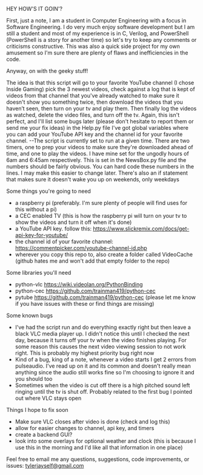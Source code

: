 HEY HOW'S IT GOIN'?

First, just a note, I am a student in Computer Engineering with a focus in Software Engineering. I do very much enjoy software development
 but I am still a student and most of my experience is in C, Verilog, and PowerShell (PowerShell is a story for another time) so 
 let's try to keep any comments or criticisms constructive. This was also a quick side project for my own amusement so I'm sure there are
 plenty of flaws and inefficiencies in the code.

Anyway, on with the geeky stuff!

The idea is that this script will go to your favorite YouTube channel (I chose Inside Gaming) pick the 3 newest videos, check against
a log that is kept of videos from that channel that you've already watched to make sure it doesn't show you something twice, then download 
the videos that you haven’t seen, then turn on your tv and play them. Then finally log the videos as watched, delete the video files,
and turn off the tv. Again, this isn't perfect, and I'll list some bugs later (please don't hesitate to report them or send me your fix ideas)
in the Help.py file I've got global variables where you can add your YouTube API key and the channel id for your favorite channel. 
  --The script is currently set to run at a given time. There are two timers, one to prep your videos to make sure they're downloaded
      ahead of time, and one to play the videos. I have mine set for the ungodly hours of 6am and 6:45am respectively. 
      This is set in the NewsBox.py file and the numbers should be fairly obvious. You can hard code these numbers in the lines. I may make this
      easier to change later. There's also an if statement that makes sure it doesn't wake you up on weekends, only weekdays

Some things you're going to need
  - a raspberry pi (preferably. I'm sure plenty of people will find uses for this without a pi)
  - a CEC enabled TV (this is how the raspberry pi will turn on your tv to show the videos and turn it off when it's done)
  - a YouTube API key. follow this: https://www.slickremix.com/docs/get-api-key-for-youtube/
  - the channel id of your favorite channel: https://commentpicker.com/youtube-channel-id.php
  - wherever you copy this repo to, also create a folder called VideoCache (github hates me and won't add that empty folder to the repo)

Some libraries you'll need
  - python-vlc https://wiki.videolan.org/PythonBinding
  - python-cec https://github.com/trainman419/python-cec
  - pytube https://github.com/trainman419/python-cec
  (please let me know if you have issues with these or find things are missing)
  
Some known bugs
  - I've had the script run and do everything exactly right but then leave a black VLC media player up. I didn't notice this until I
    checked the next day, because it turns off your tv when the video finishes playing. For some reason this causes the next video viewing
    session to not work right. This is probably my highest priority bug right now
  - Kind of a bug, king of a note, whenever a video starts I get 2 errors from pulseaudio. I've read up on it and its common and doesn't
    really mean anything since the audio still works fine so I'm choosing to ignore it and you should too
  - Sometimes when the video is cut off there is a high pitched sound left ringing until the tv is shut off. Probably related to the first
    bug I pointed out where VLC stays open
    
Things I hope to fix soon
  - Make sure VLC closes after video is done (check and log this)
  - allow for easier changes to channel, api key, and timers
  - create a backend GUI?
  - look into some overlays for optional weather and clock (this is because I use this in the morning and I'd like all that information
    in one place)
    
Feel free to email me any questions, suggestions, code improvements, or issues: tylerjayself@gmail.com
